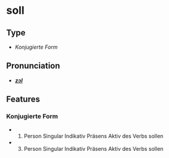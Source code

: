 # soll
## Type
- _Konjugierte Form_
## Pronunciation
- **_[zɔl](https://commons.wikimedia.org/wiki/File:De-soll.ogg)_**
## Features
### Konjugierte Form
-  1. Person Singular Indikativ Präsens Aktiv des Verbs sollen
-  3. Person Singular Indikativ Präsens Aktiv des Verbs sollen

